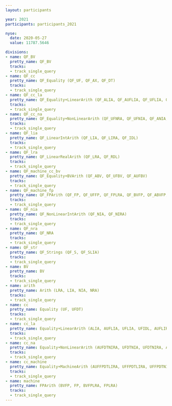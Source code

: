 ```yaml
---
layout: participants

year: 2021
participants: participants_2021

nyse:
  date: 2020-05-27
  value: 11787.5646

divisions:
- name: QF_BV
  pretty_name: QF_BV
  tracks:
  - track_single_query
- name: QF_cc
  pretty_name: QF_Equality (QF_UF, QF_AX, QF_DT)
  tracks:
  - track_single_query
- name: QF_cc_la
  pretty_name: QF_Equality+LinearArith (QF_ALIA, QF_AUFLIA, QF_UFLIA, QF_UFLRA, QF_UFIDL)
  tracks:
  - track_single_query
- name: QF_cc_na
  pretty_name: QF_Equality+NonLinearArith (QF_UFNRA, QF_UFNIA, QF_ANIA, QF_AUFNIA)
  tracks:
  - track_single_query
- name: QF_lia
  pretty_name: QF_LinearIntArith (QF_LIA, QF_LIRA, QF_IDL)
  tracks:
  - track_single_query
- name: QF_lra
  pretty_name: QF_LinearRealArith (QF_LRA, QF_RDL)
  tracks:
  - track_single_query
- name: QF_machine_cc_bv
  pretty_name: QF_Equality+BVArith (QF_ABV, QF_UFBV, QF_AUFBV)
  tracks:
  - track_single_query
- name: QF_machine_fp
  pretty_name: QF_FPArith (QF_FP, QF_UFFP, QF_FPLRA, QF_BVFP, QF_ABVFP, QF_BVFPLRA, QF_ABVFPLRA)
  tracks:
  - track_single_query
- name: QF_nia
  pretty_name: QF_NonLinearIntArith (QF_NIA, QF_NIRA)
  tracks:
  - track_single_query
- name: QF_nra
  pretty_name: QF_NRA
  tracks:
  - track_single_query
- name: QF_str
  pretty_name: QF_Strings (QF_S, QF_SLIA)
  tracks:
  - track_single_query
- name: BV
  pretty_name: BV
  tracks:
  - track_single_query
- name: arith
  pretty_name: Arith (LRA, LIA, NIA, NRA)
  tracks:
  - track_single_query
- name: cc
  pretty_name: Equality (UF, UFDT)
  tracks:
  - track_single_query
- name: cc_la
  pretty_name: Equality+LinearArith (ALIA, AUFLIA, UFLIA, UFIDL, AUFLIRA, UFLRA, UFDTLIA, UFDTLIRA, AUFDTLIA, AUFDTLIRA)
  tracks:
  - track_single_query
- name: cc_na
  pretty_name: Equality+NonLinearArith (AUFDTNIRA, UFDTNIA, UFDTNIRA, AUFNIA, AUFNIRA, UFNIA)
  tracks:
  - track_single_query
- name: cc_machine
  pretty_name: Equality+MachineArith (AUFFPDTLIRA, UFFPDTLIRA, UFFPDTNIRA, ABVFP, ABVFPLRA, UFBV, AUFBVDTLIA)
  tracks:
  - track_single_query
- name: machine
  pretty_name: FPArith (BVFP, FP, BVFPLRA, FPLRA)
  tracks:
  - track_single_query
---
```

